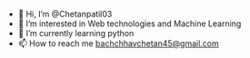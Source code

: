 - 👋 Hi, I’m @Chetanpatil03
- 👀 I’m interested in Web technologies and Machine Learning
- 🌱 I’m currently learning python 
- 📫 How to reach me bachchhavchetan45@gmail.com

<!---
Chetanpatil03/Chetanpatil03 is a ✨ special ✨ repository because its `README.md` (this file) appears on your GitHub profile.
You can click the Preview link to take a look at your changes.
--->
